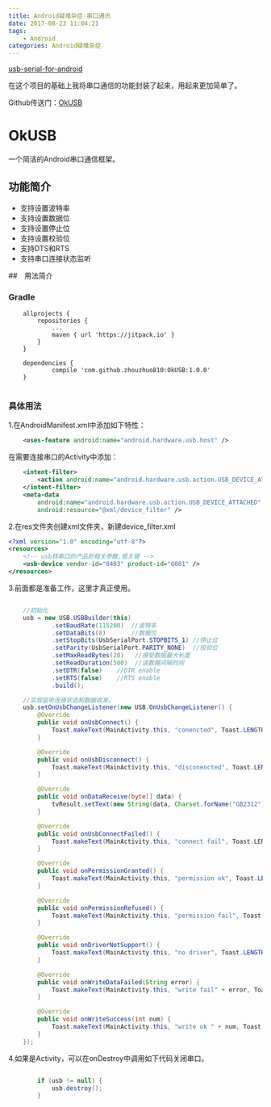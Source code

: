 ```yaml
---
title: Android疑难杂症-串口通讯
date: 2017-08-23 11:04:21
tags:
	- Android
categories: Android疑难杂症
---
```


[usb-serial-for-android](https://github.com/mik3y/usb-serial-for-android)

在这个项目的基础上我将串口通信的功能封装了起来，用起来更加简单了。

Github传送门：[OkUSB](https://github.com/zhouzhuo810/OkUSB)

# OkUSB
一个简洁的Android串口通信框架。

## 功能简介

- 支持设置波特率
- 支持设置数据位
- 支持设置停止位
- 支持设置校验位
- 支持DTS和RTS
- 支持串口连接状态监听


<!-- more -->

##　用法简介

### Gradle

```
    allprojects {
        repositories {
            ...
            maven { url 'https://jitpack.io' }
        }
    }

    dependencies {
            compile 'com.github.zhouzhuo810:OkUSB:1.0.0'
    }


```

### 具体用法

1.在AndroidManifest.xml中添加如下特性：

```xml
    <uses-feature android:name="android.hardware.usb.host" />
```

在需要连接串口的Activity中添加：

```xml
    <intent-filter>
        <action android:name="android.hardware.usb.action.USB_DEVICE_ATTACHED" />
    </intent-filter>
    <meta-data
        android:name="android.hardware.usb.action.USB_DEVICE_ATTACHED"
        android:resource="@xml/device_filter" />
```

2.在res文件夹创建xml文件夹，新建device_filter.xml

```xml
<?xml version="1.0" encoding="utf-8"?>
<resources>
    <!-- usb转串口的产品的相关参数,很关键 -->
    <usb-device vendor-id="0403" product-id="6001" />
</resources>
```

3.前面都是准备工作，这里才真正使用。

```java

    //初始化
    usb = new USB.USBBuilder(this)
            .setBaudRate(115200)  //波特率
            .setDataBits(8)       //数据位
            .setStopBits(UsbSerialPort.STOPBITS_1) //停止位
            .setParity(UsbSerialPort.PARITY_NONE)  //校验位
            .setMaxReadBytes(20)   //接受数据最大长度
            .setReadDuration(500)  //读数据间隔时间
            .setDTR(false)    //DTR enable
            .setRTS(false)    //RTS enable
            .build();

    //实现监听连接状态和数据收发。
    usb.setOnUsbChangeListener(new USB.OnUsbChangeListener() {
        @Override
        public void onUsbConnect() {
            Toast.makeText(MainActivity.this, "conencted", Toast.LENGTH_SHORT).show();
        }

        @Override
        public void onUsbDisconnect() {
            Toast.makeText(MainActivity.this, "disconencted", Toast.LENGTH_SHORT).show();
        }

        @Override
        public void onDataReceive(byte[] data) {
            tvResult.setText(new String(data, Charset.forName("GB2312")));
        }

        @Override
        public void onUsbConnectFailed() {
            Toast.makeText(MainActivity.this, "connect fail", Toast.LENGTH_SHORT).show();
        }

        @Override
        public void onPermissionGranted() {
            Toast.makeText(MainActivity.this, "permission ok", Toast.LENGTH_SHORT).show();
        }

        @Override
        public void onPermissionRefused() {
            Toast.makeText(MainActivity.this, "permission fail", Toast.LENGTH_SHORT).show();
        }

        @Override
        public void onDriverNotSupport() {
            Toast.makeText(MainActivity.this, "no driver", Toast.LENGTH_SHORT).show();
        }

        @Override
        public void onWriteDataFailed(String error) {
            Toast.makeText(MainActivity.this, "write fail" + error, Toast.LENGTH_SHORT).show();
        }

        @Override
        public void onWriteSuccess(int num) {
            Toast.makeText(MainActivity.this, "write ok " + num, Toast.LENGTH_SHORT).show();
        }
    });

```

4.如果是Activity，可以在onDestroy中调用如下代码关闭串口。

```java

        if (usb != null) {
            usb.destroy();
        }

```

